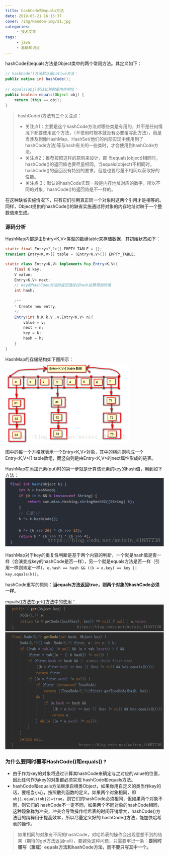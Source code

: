 ```yaml
---
title: hashCode和equals方法
date: 2019-05-21 16:15:37
cover: /img/Random-img/21.jpg
categories: 
     - 技术文章
tags:
     - java
     - 基础知识点
---
```


hashCode和equals方法是Object类中的两个常用方法。其定义如下：
```java
// hashCode()方法默认是native方法：
public native int hashCode();

// equals(obj)默认比较的是内存地址：
public boolean equals(Object obj) {
    return (this == obj);
}
```

> hashCode()方法有三个关注点：
> - 关注点1：主要是这个hashCode方法对哪些类是有用的，并不是任何情况下都要使用这个方法，（不使用时根本就没有必要覆写此方法），而是当涉及到像HashMap、HashSet(他们的内部实现中使用到了hashCode方法)等与hash有关的一些类时，才会使用到hashCode方法。
 >- 关注点2：推荐按照这样的原则来设计，即 当equals(object)相同时，hashCode()的返回值也要尽量相同，当equals(object)不相同时，hashCode()的返回没有特别的要求，但是也要尽量不相同以获取好的性能。
 > - 关注点 3：默认的hashCode实现一般是内存地址对应的数字，所以不同的对象，hashCode()的返回值是不一样的。

在这种缺省实施情况下，只有它们引用真正同一个对象时这两个引用才是相等的。同样，Object提供的hashCode()的缺省实施通过将对象的内存地址对映于一个整数值来生成。

### 源码分析

HashMap内部是由Entry<K,V>类型的数组table来存储数据，其初始状态如下：

``` java
static final Entry<?,?>[] EMPTY_TABLE = {};
transient Entry<K,V>[] table = (Entry<K,V>[]) EMPTY_TABLE;
```
```java
static class Entry<K,V> implements Map.Entry<K,V>{
    final K key;
	V value;
	Entry<K,V> next;
	// key的hashCode方法的返回值经过hash运算得到的值
	int hash;
	
	/**
	* Create new entry.
	*/
	Entry(int h,K k,V ,v,Entry<K,V> n){
	    value = v;
		next = n;
		key = k;
		hash = h;
	}
}
```

HashMap的存储结构如下图所示：
![hashmap结构](/img/post-img/19-5-21-2.png)

图中的每一个方格就表示一个Entry<K,V>对象，其中的横向则构成一个Entry<K,V>[] table数组，而竖向则是由Entry<K,V>的next属性形成的链表。

HashMap在添加元素(put)时的第一步就是计算该元素的key的hash值，用到如下方法：
![hash方法](/img/post-img/19-5-21-3.png)

HashMap对于key的重复性判断是基于两个内容的判断，一个就是hash值是否一样（会演变成key的hashCode是否一样），另一个就是equals方法是否一样（引用一样则肯定一样）。`e.hash == hash && ((k = e.key) == key || key.equals(k))`。

hashCode重写的原则：**当equals方法返回true，则两个对象的hashCode必须一样**。

equals()方法在get()方法中的使用：
![get方法](/img/post-img/19-5-21-4.png)
![getNode方法](/img/post-img/19-5-21-5.png)

### 为什么要同时覆写HashCode()和equals() ?

- 由于作为key的对象将通过计算其hashCode来确定与之对应的value的位置，因此任何作为key的对象都必须实现 hashCode和equals方法。
- hashCode和equals方法继承自根类Object，如果你用自定义的类当作key的话，要相当小心，按照散列函数的定义，如果两个对象相同，即`obj1.equals(obj2)=true`，则它们的hashCode必须相同，但如果两个对象不同，则它们的 hashCode不一定不同，如果两个不同对象的hashCode相同，这种现象称为冲突，冲突会导致操作哈希表的时间开销增大，hashCode()方法目的纯粹用于提高效率，所以尽量定义好的 hashCode()方法，能加快哈希表的操作。

> 如果相同的对象有不同的hashCode，对哈希表的操作会出现意想不到的结果（期待的get方法返回null），要避免这种问题，只需要牢记一条：**要同时覆写（重载）equals方法和hashCode方法，而不要只写其中一个。**